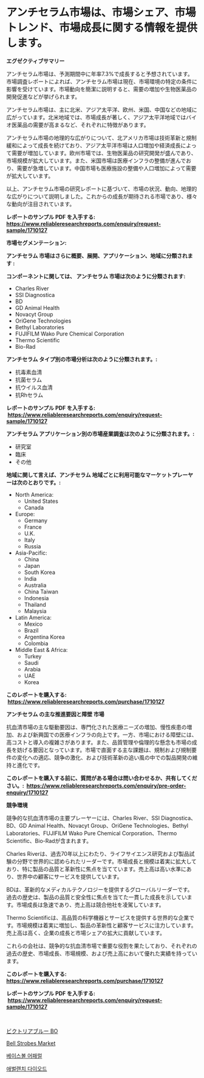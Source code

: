 <p><h1>アンチセラム市場は、市場シェア、市場トレンド、市場成長に関する情報を提供します。</h1></p><p><strong>エグゼクティブサマリー</strong></p>
<p><p>アンチセラム市場は、予測期間中に年率7.3%で成長すると予想されています。市場調査レポートによれば、アンチセラム市場は現在、市場環境の特定の条件に影響を受けています。市場動向を簡潔に説明すると、需要の増加や生物医薬品の開発促進などが挙げられます。</p><p>アンチセラム市場は、主に北米、アジア太平洋、欧州、米国、中国などの地域に広がっています。北米地域では、市場成長が著しく、アジア太平洋地域ではバイオ医薬品の需要が高まるなど、それぞれに特徴があります。</p><p>アンチセラム市場の地理的な広がりについて、北アメリカ市場は技術革新と規制緩和によって成長を続けており、アジア太平洋市場は人口増加や経済成長によって需要が増加しています。欧州市場では、生物医薬品の研究開発が盛んであり、市場規模が拡大しています。また、米国市場は医療インフラの整備が進んでおり、需要が急増しています。中国市場も医療施設の整備や人口増加によって需要が拡大しています。</p><p>以上、アンチセラム市場の研究レポートに基づいて、市場の状況、動向、地理的な広がりについて説明しました。これからの成長が期待される市場であり、様々な動向が注目されています。</p></p>
<p><strong>レポートのサンプル PDF を入手する: <a href="https://www.reliableresearchreports.com/enquiry/request-sample/1710127">https://www.reliableresearchreports.com/enquiry/request-sample/1710127</a></strong></p>
<p><strong>市場セグメンテーション:</strong></p>
<p><strong> アンチセラム 市場はさらに概要、展開、アプリケーション、地域に分類されます :</strong></p>
<p><strong>コンポーネントに関しては、 アンチセラム 市場は次のように分類されます: &nbsp;</strong></p>
<p><ul><li>Charles River</li><li>SSI Diagnostica</li><li>BD</li><li>GD Animal Health</li><li>Novacyt Group</li><li>OriGene Technologies</li><li>Bethyl Laboratories</li><li>FUJIFILM Wako Pure Chemical Corporation</li><li>Thermo Scientific</li><li>Bio-Rad</li></ul></p>
<p><strong> アンチセラム タイプ別の市場分析は次のように分類されます。:</strong></p>
<p><ul><li>抗毒素血清</li><li>抗菌セラム</li><li>抗ウイルス血清</li><li>抗Rhセラム</li></ul></p>
<p><strong>レポートのサンプル PDF を入手する: &nbsp;<a href="https://www.reliableresearchreports.com/enquiry/request-sample/1710127">https://www.reliableresearchreports.com/enquiry/request-sample/1710127</a></strong></p>
<p><strong> アンチセラム アプリケーション別の市場産業調査は次のように分類されます。:</strong></p>
<p><ul><li>研究室</li><li>臨床</li><li>その他</li></ul></p>
<p><strong>地域に関して言えば、アンチセラム 地域ごとに利用可能なマーケットプレーヤーは次のとおりです。:</strong></p>
<p><ul>
    <li>
        North America:
        <ul>
            <li>United States</li>
            <li>Canada</li>
        </ul>
    </li>
    <li>
        Europe:
        <ul>
            <li>Germany</li>
            <li>France</li>
            <li>U.K.</li>
            <li>Italy</li>
            <li>Russia</li>
        </ul>
    </li>
    <li>
        Asia-Pacific:
        <ul>
            <li>China</li>
            <li>Japan</li>
            <li>South Korea</li>
            <li>India</li>
            <li>Australia</li>
            <li>China Taiwan</li>
            <li>Indonesia</li>
            <li>Thailand</li>
            <li>Malaysia</li>
        </ul>
    </li>
    <li>
        Latin America:
        <ul>
            <li>Mexico</li>
            <li>Brazil</li>
            <li>Argentina Korea</li>
            <li>Colombia</li>
        </ul>
    </li>
    <li>
        Middle East & Africa:
        <ul>
            <li>Turkey</li>
            <li>Saudi</li>
            <li>Arabia</li>
            <li>UAE</li>
            <li>Korea</li>
        </ul>
    </li>
    </ul></p>
<p><strong>このレポートを購入する: &nbsp;<a href="https://www.reliableresearchreports.com/purchase/1710127">https://www.reliableresearchreports.com/purchase/1710127</a></strong></p>
<p><strong>アンチセラム の主な推進要因と障壁 市場</strong></p>
<p><p>抗血清市場の主な駆動要因は、専門化された医療ニーズの増加、慢性疾患の増加、および新興国での医療インフラの向上です。一方、市場における障壁には、高コストと導入の複雑さがあります。また、品質管理や倫理的な懸念も市場の成長を妨げる要因となっています。市場で直面する主な課題は、規制および規制要件の変化への適応、競争の激化、および技術革新の追い風の中での製品開発の維持と進化です。</p></p>
<p><strong>このレポートを購入する前に、質問がある場合は問い合わせるか、共有してください。:&nbsp; <a href="https://www.reliableresearchreports.com/enquiry/pre-order-enquiry/1710127">https://www.reliableresearchreports.com/enquiry/pre-order-enquiry/1710127</a></strong></p>
<p><strong>競争環境</strong></p>
<p><p>競争的な抗血清市場の主要プレーヤーには、Charles River、SSI Diagnostica、BD、GD Animal Health、Novacyt Group、OriGene Technologies、Bethyl Laboratories、FUJIFILM Wako Pure Chemical Corporation、Thermo Scientific、Bio-Radが含まれます。</p><p>Charles Riverは、過去70年以上にわたり、ライフサイエンス研究および製品試験の分野で世界的に認められたリーダーです。市場成長と規模は着実に拡大しており、特に製品の品質と革新性に焦点を当てています。売上高は高い水準にあり、世界中の顧客にサービスを提供しています。</p><p>BDは、革新的なメディカルテクノロジーを提供するグローバルリーダーです。過去の歴史は、製品の品質と安全性に焦点を当てた一貫した成長を示しています。市場成長は急速であり、売上高は競合他社を凌駕しています。</p><p>Thermo Scientificは、高品質の科学機器とサービスを提供する世界的な企業です。市場規模は着実に増加し、製品の革新性と顧客サービスに注力しています。売上高は高く、企業の成長と市場シェアの拡大に貢献しています。</p><p>これらの会社は、競争的な抗血清市場で重要な役割を果たしており、それぞれの過去の歴史、市場成長、市場規模、および売上高において優れた実績を持っています。</p></p>
<p><strong>このレポートを購入する: &nbsp; <a href="https://www.reliableresearchreports.com/purchase/1710127">https://www.reliableresearchreports.com/purchase/1710127</a></strong></p>
<p><strong>レポートのサンプル PDF を入手する: &nbsp;<a href="https://www.reliableresearchreports.com/enquiry/request-sample/1710127">https://www.reliableresearchreports.com/enquiry/request-sample/1710127</a></strong><strong></strong></p>
<p>&nbsp;</p>
<p><p><a href="https://github.com/ReyesKohler20231/Market-Research-Report-List-1/blob/main/78144887402.md">ビクトリアブルー BO</a></p><p><a href="https://github.com/Whitneyboyettebo9kiw7yr13/Market-Research-Report-List-1/blob/main/bell-strobes-market.md">Bell Strobes Market</a></p><p><a href="https://github.com/vsoq0zknh59/Market-Research-Report-List-1/blob/main/59939606348.md">베이스볼 어패럴</a></p><p><a href="https://github.com/jntpkh496620/Market-Research-Report-List-1/blob/main/15701416347.md">애벌랜치 다이오드</a></p></p>